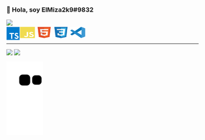 ### 🚀 Hola, soy ElMiza2k9#9832

<!--
**ElMiza2k9/ElMiza2k9** is a ✨ _special_ ✨ repository because its `README.md` (this file) appears on your GitHub profile.

Here are some ideas to get you started:

- 🔭 I’m currently working on ...
- 🌱 I’m currently learning ...
- 👯 I’m looking to collaborate on ...
- 🤔 I’m looking for help with ...
- 💬 Ask me about ...
- 📫 How to reach me: ...
- 😄 Pronouns: ...
- ⚡ Fun fact: ...
-->
<img src="https://img.shields.io/github/stars/ElMiza2k9?color=fca903&label=%E2%AD%90%20STARS&style=for-the-badge">


<div style= "display: inline_block">
  <img align="left" alt="TypeScript" width="35px" src="https://raw.githubusercontent.com/devicons/devicon/master/icons/typescript/typescript-original.svg"/>
  <img align="center" alt="JS" height="30" width="40" src="https://raw.githubusercontent.com/devicons/devicon/master/icons/javascript/javascript-plain.svg">
  <img align="center" alt="HTML" height="30" width="40" src="https://raw.githubusercontent.com/devicons/devicon/master/icons/html5/html5-original.svg">
  <img align="center" alt="CSS" height="30" width="40" src="https://raw.githubusercontent.com/devicons/devicon/master/icons/css3/css3-original.svg">
  <img align="center" alt="VSC" height="30" width="40" src="https://raw.githubusercontent.com/devicons/devicon/master/icons/vscode/vscode-original.svg">
</div>
<hr>


<a target="_blank" href="https://www.youtube.com/channel/UCvuMYsDfS7s-8GNfqhDVp1w" target="_blank"><img src="https://img.shields.io/badge/YouTube-FF0000?style=for-the-badge&logo=youtube&logoColor=white" target="_blank"></a>
 <a href="https://discord.com/invite/qhu5GHDhwR" target="_blank"><img src="https://img.shields.io/badge/Discord-5865F2?style=for-the-badge&logo=discord&logoColor=white" target="_blank"></a> 
 
 ![Snake animation](https://raw.githubusercontent.com/rafaballerini/rafaballerini/db671cecfd8a0d137a7eddd413730d5efa073182/github-contribution-grid-snake.svg)

